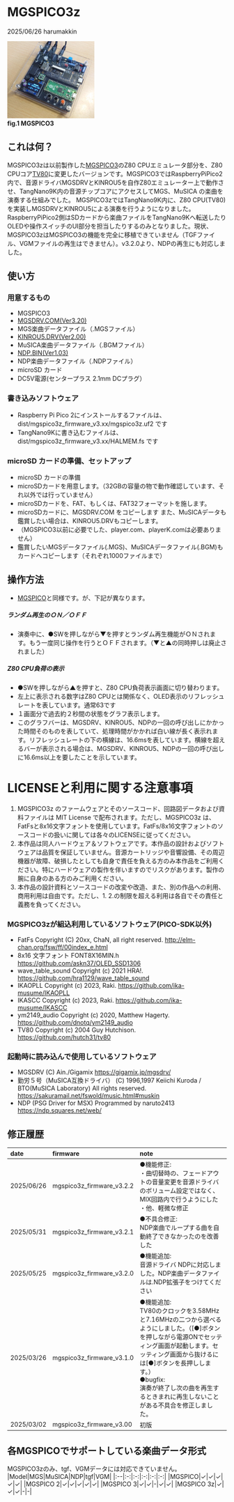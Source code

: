 # MGSPICO3z 
2025/06/26 harumakkin

![mgspico3-01](docs/pics/mgspico3.png)</br>**fig.1 MGSPICO3**

## これは何？
MGSPICO3zは以前製作した[MGSPICO3](https://github.com/cliffgraph/MGSPICO3)のZ80 CPUエミュレータ部分を、Z80 CPUコア[TV80](https://github.com/hutch31/tv80)に変更したバージョンです。MGSPICO3ではRaspberryPiPico2内で、音源ドライバMGSDRVとKINROU5を自作Z80エミュレーター上で動作させ、TangNano9K内の音源チップコアにアクセスしてMGS、MuSICA の楽曲を演奏する仕組みでした。
MGSPICO3zではTangNano9K内に、Z80 CPU(TV80)を実装しMGSDRVとKINROU5による演奏を行うようになりました。RaspberryPiPico2側はSDカードから楽曲ファイルをTangNano9Kへ転送したりOLEDや操作スイッチのUI部分を担当したりするのみとなりました。現状、MGSPICO3zはMGSPICO3の機能を完全に移植できていません（TGFファイル、VGMファイルの再生はできません）。v3.2.0より、NDPの再生にも対応しました。

## 使い方
### 用意するもの
- MGSPICO3
- [MGSDRV.COM(Ver3.20)](https://gigamix.jp/mgsdrv/)
- MGS楽曲データファイル（.MGSファイル）
- [KINROU5.DRV(Ver2.00)](https://sakuramail.net/fswold/music.html#muskin)
- MuSICA楽曲データファイル（.BGMファイル）
- [NDP.BIN(Ver1.03)](https://ndp.squares.net/web/)
- NDP楽曲データファイル（.NDPファイル）
- microSD カード
- DC5V電源(センタープラス 2.1mm DCプラグ）

### 書き込みソフトウェア
- Raspberry Pi Pico 2にインストールするファイルは、dist/mgspico3z_firmware_v3.xx/mgspico3z.uf2 です
- TangNano9Kに書き込むファイルは、dist/mgspico3z_firmware_v3.xx/HALMEM.fs です

### microSD カードの準備、セットアップ
- microSD カードの準備
- microSDカードを用意します。（32GBの容量の物で動作確認しています、それ以外では行っていません）
- microSDカードを、FAT、もしくは、FAT32フォーマットを施します。
- microSDカードに、MGSDRV.COM をコピーします また、MuSICAデータも鑑賞したい場合は、KINROU5.DRVもコピーします。
- （MGSPICO3以前に必要でした、player.com、playerK.comは必要ありません）
- 鑑賞したいMGSデータファイル(.MGS)、MuSICAデータファイル(.BGM)もカードへコピーします（それぞれ1000ファイルまで）

## 操作方法
- [MGSPICO](https://github.com/cliffgraph/MGSPICO)と同様です。が、下記が異なります。
##### ランダム再生のＯＮ／ＯＦＦ
- 演奏中に、●SWを押しながら▼を押すとランダム再生機能がＯＮされます。もう一度同じ操作を行うとＯＦＦされます。（▼と▲の同時押しは廃止されました）
##### Z80 CPU負荷の表示
- ●SWを押しながら▲を押すと、Z80 CPU負荷表示画面に切り替わります。
- 左上に表示される数字はZ80 CPUとは関係なく、OLED表示のリフレッシュレートを表しています。通常63です
- １画面分で過去約２秒間の状態をグラフ表示します。
- このグラフバーは、MGSDRV、KINROU5、NDPの一回の呼び出しにかかった時間そのものを表していて、処理時間がかかれば白い線が長く表示れます。リフレッシュレートの下の横線は、16.6msを表しています。横線を超えるバーが表示される場合は、MGSDRV、KINROU5、NDPの一回の呼び出しに16.6ms以上を要したことを示しています。

# LICENSEと利用に関する注意事項
1. MGSPICO3z のファームウェアとそのソースコード、回路図データおよび資料ファイルは MIT License で配布されます。ただし、MGSPICO3z は、FatFsと8x16文字フォントを使用しています。FatFs/8x16文字フォントのソースコードの扱いに関しては各々のLICENSEに従ってください。
2. 本作品は同人ハードウェア＆ソフトウェアです。本作品の設計およびソフトウェアは品質を保証していません。音源カートリッジや音響設備、その周辺機器が故障、破損したとしても自身で責任を負える方のみ本作品をご利用ください。特にハードウェアの製作を伴いますのでリスクがあります。製作の腕に自身のある方のみご利用ください。
3. 本作品の設計資料とソースコードの改変や改造、また、別の作品への利用、商用利用は自由です。ただし、1. 2.の制限を超える利用は各自でその責任と義務を負ってください。

### MGSPICO3zが組込利用しているソフトウェア(PICO-SDK以外)
- FatFs Copyright (C) 20xx, ChaN, all right reserved. http://elm-chan.org/fsw/ff/00index_e.html
- 8x16 文字フォント FONT8X16MIN.h https://github.com/askn37/OLED_SSD1306
- wave_table_sound Copyright (c) 2021 HRA!. https://github.com/hra1129/wave_table_sound 
- IKAOPLL Copyright (c) 2023, Raki. https://github.com/ika-musume/IKAOPLL
- IKASCC Copyright (c) 2023, Raki. https://github.com/ika-musume/IKASCC
- ym2149_audio Copyright (c) 2020, Matthew Hagerty. https://github.com/dnotq/ym2149_audio
- TV80 Copyright (c) 2004 Guy Hutchison. https://github.com/hutch31/tv80

### 起動時に読み込んで使用しているソフトウェア
- MGSDRV
(C) Ain./Gigamix https://gigamix.jp/mgsdrv/
- 勤労５号（MuSICA互換ドライバ）
(C) 1996,1997 Keiichi Kuroda / BTO(MuSICA Laboratory) All rights reserved. https://sakuramail.net/fswold/music.html#muskin
- NDP (PSG Driver for MSX)
Programmed by naruto2413 https://ndp.squares.net/web/

## 修正履歴
|date|firmware|note|
|:--|:--|:--|
|2025/06/26|mgspico3z_firmware_v3.2.2|●機能修正:<br>・曲切替時の、フェードアウトの音量変更を音源ドライバのボリューム設定ではなく、MIX回路内で行うようにした<br>・他、軽微な修正|
|2025/05/31|mgspico3z_firmware_v3.2.1|●不具合修正:<br>NDP楽曲でループする曲を自動終了できなかったのを改善した|
|2025/05/25|mgspico3z_firmware_v3.2.0|●機能追加:<br>音源ドライバ NDPに対応しました。NDP楽曲データファイルは.NDP拡張子をつけてください|
|2025/03/26|mgspico3z_firmware_v3.1.0|●機能追加:<br>TV80のクロックを3.58MHzと7.16MHzの二つから選べるようにしました。（[●]ボタンを押しながら電源ONでセッティング画面が起動します。セッティング画面から抜けるには[●]ボタンを長押しします。）<br>●bugfix:<br>演奏が終了し次の曲を再生するときまれに再生しないことがある不具合を修正しました。|
|2025/03/02|mgspico3z_firmware_v3.00|初版|

## 各MGSPICOでサポートしている楽曲データ形式
MGSPICO3zのみ、tgf、VGMデータには対応できていません。 
|Model|MGS|MuSICA|NDP|tgf|VGM|
|:--|:-:|:-:|:-:|:-:|:-:|
|MGSPICO|✓|✓|✓|✓|✓|
|MGSPICO 2|✓|✓|✓|✓|✓|
|MGSPICO 3|✓|✓|-|✓|✓|
|MGSPICO 3z|✓|✓|✓|-|-|


